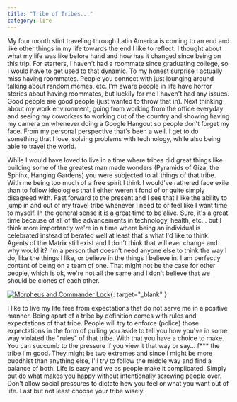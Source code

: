 ```yaml
---
title: "Tribe of Tribes..."
category: life
---
```


My four month stint traveling through Latin America is coming to an end and like other things in my life towards the end I like to reflect. I thought about what my life was like before hand and how has it changed since being on this trip. For starters, I haven't had a roommate since graduating college, so I would have to get used to that dynamic. To my honest surprise I actually miss having roommates. People you connect with just lounging around talking about random memes, etc. I'm aware people in life have horror stories about having roommates, but luckily for me I haven't had any issues. Good people are good people (just wanted to throw that in). Next thinking about my work environment, going from working from the office everyday and seeing my coworkers to working out of the country and showing having my camera on whenever doing a Google Hangout so people don't forget my face. From my personal perspective that's been a well. I get to do something that I love, solving problems with technology, while also being able to travel the world.

While I would have loved to live in a time where tribes did great things like building some of the greatest man made wonders (Pyramids of Giza, the Sphinx, Hanging Gardens) you were subjected to all things of that tribe. With me being too much of a free spirit I think I would've rathered face exile than to follow ideologies that I either weren't fond of or quite simply disagreed with. Fast forward to the present and I see that I like the ability to jump in and out of my travel tribe whenever I need to or feel like I want time to myself. In the general sense it is a great time to be alive. Sure, it's a great time because of all of the advancements in technology, health, etc... but I think more importantly we're in a time where being an individual is celebrated instead of berated well at least that's what I'd like to think. Agents of the Matrix still exist and I don't think that will ever change and why would it? I'm a person that doesn't need anyone else to think the way I do, like the things I like, or believe in the things I believe in. I am perfectly content of being on a team of one. That might not be the case for other people, which is ok, we're not all the same and I don't believe that we should be clones of each other.

[![Morpheus and Commander Lock](https://i.ibb.co/k97zYvc/https-i-ytimg-com-vi-HPh-A1p-L8-I2-Q-hqdefault.jpg)](https://www.youtube.com/embed/HPhA1pL8I2Q?start=19&feature=oembed "Morpheus and Commander Lock"){: target="_blank" }

I like to live my life free from expectations that do not serve me in a positive manner. Being apart of a tribe by definition comes with rules and expectations of that tribe. People will try to enforce (police) those expectations in the form of pulling you aside to tell you how you've in some way violated the "rules" of that tribe. With that you have a choice to make. You can succumb to the pressure if you view it that way or say... f*** the tribe I'm good. They might be two extremes and since I might be more buddhist than anything else, I'll try to follow the middle way and find a balance of both. Life is easy and we as people make it complicated. Simply put do what makes you happy without intentionally screwing people over. Don't allow social pressures to dictate how you feel or what you want out of life. Last but not least choose your tribe wisely.
